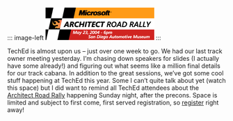 ::: image-left
[![](https://raw.githubusercontent.com/devhawk/devhawk.github.io/master/images/blog/20040514-1017-road-rally-reminder/RoadRally_250x75.gif)](http://www.dynamicevents.com/ArchitectRoadRally.asp)
:::

TechEd is almost upon us – just over one week to go. We had our last
track owner meeting yesterday. I’m chasing down speakers for slides (I
actually have some already!) and figuring out what seems like a million
final details for our track cabana. In addition to the great sessions,
we’ve got some cool stuff happening at TechEd this year. Some I can’t
quite talk about yet (watch this space) but I did want to remind all
TechEd attendees about the [Architect Road
Rally](http://www.dynamicevents.com/ArchitectRoadRally.asp) happening
Sunday night, after the precons. Space is limited and subject to first
come, first served registration, so
[register](http://www.dynamicevents.com/ArchitectRoadRally.asp) right
away!
